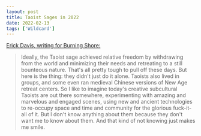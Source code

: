 ```yaml
---
layout: post
title: Taoist Sages in 2022
date: 2022-02-13
tags: ['Wildcard']
---
```

[Erick Davis, writing for Burning Shore:](https://www.burningshore.com/)

> Ideally, the Taoist sage achieved relative freedom by withdrawing from the world and minimizing their needs and retreating to a still bounteous nature. That's all pretty tough to pull off these days. But here is the thing:<!--x--> they didn't just do it alone. Taoists also lived in groups, and some even ran medieval Chinese versions of New Age retreat centers. So I like to imagine today's creative subcultural Taoists are out there somewhere, experimenting with amazing and marvelous and engaged scenes, using new and ancient technologies to re-occupy space and time and community for the glorious fuck-it-all of it. But I don't know anything about them because they don't want me to know about them. And that kind of not knowing just makes me smile.